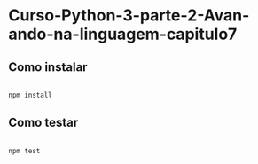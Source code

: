 # Curso-Python-3-parte-2-Avan-ando-na-linguagem-capitulo7

## Como instalar


```cmd

npm install

```

## Como testar


```cmd

npm test

```


